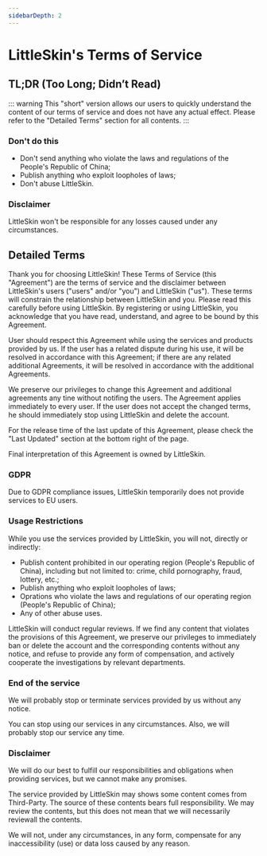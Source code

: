 ```yaml
---
sidebarDepth: 2
---
```


# LittleSkin's Terms of Service

## TL;DR (Too Long; Didn’t Read)

::: warning
This "short" version allows our users to quickly understand the content of our terms of service and does not have any actual effect. Please refer to the "Detailed Terms" section for all contents.
:::

### Don't do this

- Don't send anything who violate the laws and regulations of the People's Republic of China;
- Publish anything who exploit loopholes of laws;
- Don't abuse LittleSkin.

### Disclaimer

LittleSkin won't be responsible for any losses caused under any circumstances.

## Detailed Terms

Thank you for choosing LittleSkin! These Terms of Service (this "Agreement") are the terms of service and the disclaimer between LittleSkin's users ("users" and/or "you") and LittleSkin ("us"). These terms will constrain the relationship between LittleSkin and you. Please read this carefully before using LittleSkin. By registering or using LittleSkin, you acknowledge that you have read, understand, and agree to be bound by this Agreement.

User should respect this Agreement while using the services and products provided by us. If the user has a related dispute during his use, it will be resolved in accordance with this Agreement; if there are any related additional Agreements, it will be resolved in accordance with the additional Agreements.

We preserve our privileges to change this Agreement and additional agreements any tine without notifing the users. The Agreement applies immediately to every user. If the user does not accept the changed terms, he should immediately stop using LittleSkin and delete the account.

For the release time of the last update of this Agreement, please check the "Last Updated" section at the bottom right of the page.

Final interpretation of this Agreement is owned by LittleSkin.

### GDPR

Due to GDPR compliance issues, LittleSkin temporarily does not provide services to EU users.

### Usage Restrictions

While you use the services provided by LittleSkin, you will not, directly or indirectly:

- Publish content prohibited in our operating region (People's Republic of China), including but not limited to: crime, child pornography, fraud, lottery, etc.;
- Publish anything who exploit loopholes of laws;
- Oprations who violate the laws and regulations of our operating region (People's Republic of China);
- Any of other abuse uses.

LittleSkin will conduct regular reviews. If we find any content that violates the provisions of this Agreement, we preserve our privileges to immediately ban or delete the account and the corresponding contents without any notice, and refuse to provide any form of compensation, and actively cooperate the investigations by relevant departments.

### End of the service

We will probably stop or terminate services provided by us without any notice.

You can stop using our services in any circumstances. Also, we will probably stop our service any time.

### Disclaimer

We will do our best to fulfill our responsibilities and obligations when providing services, but we cannot make any promises.


The service provided by LittleSkin may shows some content comes from Third-Party. The source of these contents bears full responsibility. We may review the contents, but this does not mean that we will necessarily reviewall the contents.

We will not, under any circumstances, in any form, compensate for any inaccessibility (use) or data loss caused by any reason.